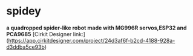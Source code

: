 # spidey
**a quadropped spider-like robot made with MG996R servos,ESP32 and PCA9685**
[Cirkit Designer link:] (https://app.cirkitdesigner.com/project/24d3af6f-b2cd-4188-928a-d3ddba5ce93b)

